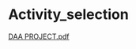 # Activity_selection
[DAA PROJECT.pdf](https://github.com/santhanalakshmi21/Activity_selection/files/10214375/DAA.PROJECT.pdf)
